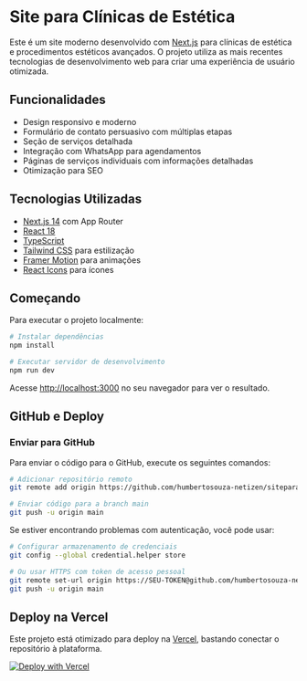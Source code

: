 # Site para Clínicas de Estética

Este é um site moderno desenvolvido com [Next.js](https://nextjs.org) para clínicas de estética e procedimentos estéticos avançados. O projeto utiliza as mais recentes tecnologias de desenvolvimento web para criar uma experiência de usuário otimizada.

## Funcionalidades

- Design responsivo e moderno
- Formulário de contato persuasivo com múltiplas etapas
- Seção de serviços detalhada 
- Integração com WhatsApp para agendamentos
- Páginas de serviços individuais com informações detalhadas
- Otimização para SEO

## Tecnologias Utilizadas

- [Next.js 14](https://nextjs.org/) com App Router
- [React 18](https://reactjs.org/)
- [TypeScript](https://www.typescriptlang.org/)
- [Tailwind CSS](https://tailwindcss.com/) para estilização
- [Framer Motion](https://www.framer.com/motion/) para animações
- [React Icons](https://react-icons.github.io/react-icons/) para ícones

## Começando

Para executar o projeto localmente:

```bash
# Instalar dependências
npm install

# Executar servidor de desenvolvimento
npm run dev
```

Acesse [http://localhost:3000](http://localhost:3000) no seu navegador para ver o resultado.

## GitHub e Deploy

### Enviar para GitHub

Para enviar o código para o GitHub, execute os seguintes comandos:

```bash
# Adicionar repositório remoto
git remote add origin https://github.com/humbertosouza-netizen/siteparaclinicas.git

# Enviar código para a branch main
git push -u origin main
```

Se estiver encontrando problemas com autenticação, você pode usar:

```bash
# Configurar armazenamento de credenciais
git config --global credential.helper store

# Ou usar HTTPS com token de acesso pessoal
git remote set-url origin https://SEU-TOKEN@github.com/humbertosouza-netizen/siteparaclinicas.git
git push -u origin main
```

## Deploy na Vercel

Este projeto está otimizado para deploy na [Vercel](https://vercel.com), bastando conectar o repositório à plataforma.

[![Deploy with Vercel](https://vercel.com/button)](https://vercel.com/new/clone?repository-url=https%3A%2F%2Fgithub.com%2Fhumbertosouza-netizen%2Fsiteparaclinicas)
